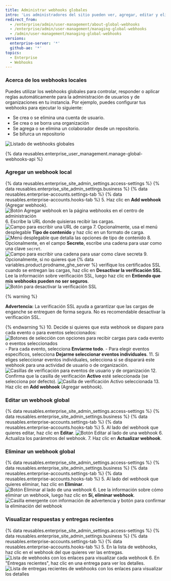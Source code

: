 ```yaml
---
title: Administrar webhooks globales
intro: 'Los administradores del sitio pueden ver, agregar, editar y eliminar webhooks globales para realizar un seguimiento de los eventos en el nivel de instancia.'
redirect_from:
  - /enterprise/admin/user-management/about-global-webhooks
  - /enterprise/admin/user-management/managing-global-webhooks
  - /admin/user-management/managing-global-webhooks
versions:
  enterprise-server: '*'
  github-ae: '*'
topics:
  - Enterprise
  - Webhooks
---
```

### Acerca de los webhooks locales

Puedes utilizar los webhooks globales para controlar, responder o aplicar reglas automáticamente para la administración de usuarios y de organizaciones en tu instancia. Por ejemplo, puedes configurar tus webhooks para ejecutar lo siguiente:
- Se crea o se elimina una cuenta de usuario.
- Se crea o se borra una organización
- Se agrega o se elimina un colaborador desde un repositorio.
- Se bifurca un repositorio

![Listado de webhooks globales](/assets/images/enterprise/site-admin-settings/list-of-global-webhooks.png)

{% data reusables.enterprise_user_management.manage-global-webhooks-api %}


### Agregar un webhook local

{% data reusables.enterprise_site_admin_settings.access-settings %}
{% data reusables.enterprise_site_admin_settings.business %}
{% data reusables.enterprise-accounts.settings-tab %}
{% data reusables.enterprise-accounts.hooks-tab %}
5. Haz clic en **Add webhook** (Agregar webhook). ![Botón Agregar webhook en la página webhooks en el centro de administración](/assets/images/enterprise/site-admin-settings/add-global-webhook-button.png)
6. Escribe la URL donde quisieras recibir las cargas. ![Campo para escribir una URL de carga](/assets/images/enterprise/site-admin-settings/add-global-webhook-payload-url.png)
7. Opcionalmente, usa el menú desplegable **Tipo de contenido** y haz clic en un formato de carga. ![Menú desplegable que detalla las opciones de tipo de contenido](/assets/images/enterprise/site-admin-settings/add-global-webhook-content-type-dropdown.png)
8. Opcionalmente, en el campo **Secreto**, escribe una cadena para usar como una clave `secret`. ![Campo para escribir una cadena para usar como clave secreta](/assets/images/enterprise/site-admin-settings/add-global-webhook-secret.png)
9. Opcionalmente, si no quieres que {% data variables.product.prodname_ghe_server %} verifique los certificados SSL cuando se entregan las cargas, haz clic en **Desactivar la verificación SSL**. Lee la información sobre verificación SSL, luego haz clic en **Entiendo que mis webhooks pueden no ser seguros**. ![Botón para desactivar la verificación SSL](/assets/images/enterprise/site-admin-settings/add-global-webhook-disable-ssl-button.png)

  {% warning %}

  **Advertencia:** La verificación SSL ayuda a garantizar que las cargas de enganche se entreguen de forma segura. No es recomendable desactivar la verificación SSL.

  {% endwarning %}
10. Decide si quieres que esta webhook se dispare para cada evento o para eventos seleccionados: ![Botones de selección con opciones para recibir cargas para cada evento o eventos seleccionados](/assets/images/enterprise/site-admin-settings/add-global-webhook-select-events.png)
    - Para cada evento, selecciona **Enviarme todo**.
    - Para elegir eventos específicos, selecciona **Dejarme seleccionar eventos individuales**.
11. Si eliges seleccionar eventos individuales, selecciona si se disparará este webhook para una actividad de usuario o de organización. ![Casillas de verificación para eventos de usuario y de organización](/assets/images/enterprise/site-admin-settings/add-global-webhook-select-individual-events.png)
12. Confirma que la casilla de verificación **Activo** esté seleccionada (se selecciona por defecto). ![Casilla de verificación Activo seleccionada](/assets/images/enterprise/site-admin-settings/add-global-webhook-active-checkbox.png)
13. Haz clic en **Add webhook** (Agregar webhook).

### Editar un webhook global

{% data reusables.enterprise_site_admin_settings.access-settings %}
{% data reusables.enterprise_site_admin_settings.business %}
{% data reusables.enterprise-accounts.settings-tab %}
{% data reusables.enterprise-accounts.hooks-tab %}
5. Al lado del webhook que quieres editar, haz clic en **Editar**. ![Botón Editar al lado de una webhook](/assets/images/enterprise/site-admin-settings/edit-global-webhook-button.png)
6. Actualiza los parámetros del webhook.
7. Haz clic en **Actualizar webhook**.

### Eliminar un webhook global

{% data reusables.enterprise_site_admin_settings.access-settings %}
{% data reusables.enterprise_site_admin_settings.business %}
{% data reusables.enterprise-accounts.settings-tab %}
{% data reusables.enterprise-accounts.hooks-tab %}
5. Al lado del webhook que quieres eliminar, haz clic en **Eliminar**. ![Botón Eliminar al lado de una webhook](/assets/images/enterprise/site-admin-settings/delete-global-webhook-button.png)
6. Lee la información sobre cómo eliminar un webhook, luego haz clic en **Sí, eliminar webhook**. ![Casilla emergente con información de advertencia y botón para confirmar la eliminación del webhook](/assets/images/enterprise/site-admin-settings/confirm-delete-global-webhook.png)

### Visualizar respuestas y entregas recientes

{% data reusables.enterprise_site_admin_settings.access-settings %}
{% data reusables.enterprise_site_admin_settings.business %}
{% data reusables.enterprise-accounts.settings-tab %}
{% data reusables.enterprise-accounts.hooks-tab %}
5. En la lista de webhooks, haz clic en el webhook del que quieres ver las entregas. ![Lista de webhooks con los enlaces para visualizar cada webhook](/assets/images/enterprise/site-admin-settings/click-global-webhook.png)
6. En "Entregas recientes", haz clic en una entrega para ver los detalles. ![Lista de entregas recientes de webhooks con los enlaces para visualizar los detalles](/assets/images/enterprise/site-admin-settings/global-webhooks-recent-deliveries.png)
